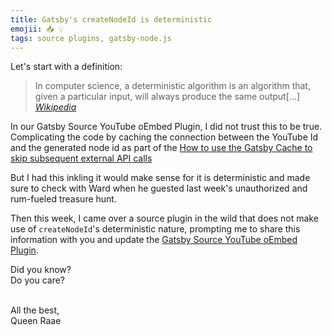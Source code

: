 ```yaml
---
title: Gatsby's createNodeId is deterministic
emojii: 📥 💡
tags: source plugins, gatsby-node.js
---
```


Let's start with a definition:

> In computer science, a deterministic algorithm is an algorithm that, given a particular input, will always produce the same output[...] <cite>[Wikipedia](https://en.wikipedia.org/wiki/Deterministic_algorithm)</cite>

In our Gatsby Source YouTube oEmbed Plugin, I did not trust this to be true. Complicating the code by caching the connection between the YouTube Id and the generated node id as part of the [How to use the Gatsby Cache to skip subsequent external API calls](/emails/2022-03-18-cache/)

But I had this inkling it would make sense for it is deterministic and made sure to check with Ward when he guested last week's unauthorized and rum-fueled treasure hunt.

Then this week, I came over a source plugin in the wild that does not make use of `createNodeId`'s deterministic nature, prompting me to share this information with you and update the [Gatsby Source YouTube oEmbed Plugin](https://github.com/queen-raae/gatsby-source-youtube-oembed/pull/8).

Did you know?  
Do you care?

&nbsp;  
All the best,  
Queen Raae

